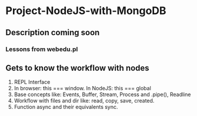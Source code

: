 # Project-NodeJS-with-MongoDB

## Description coming soon

### Lessons from webedu.pl

## Gets to know the workflow with nodes
1. REPL Interface
2. In browser: this === window. In NodeJS: this === global
3. Base concepts like: Events, Buffer, Stream, Process and .pipe(), Readline
4. Workflow with files and dir like: read, copy, save, created.
5. Function async and their equivalents sync.
